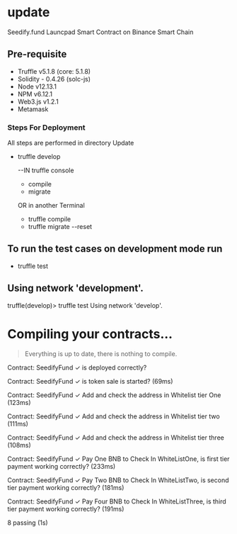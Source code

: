 # update
Seedify.fund Launcpad Smart Contract on Binance Smart Chain

## Pre-requisite

* Truffle v5.1.8 (core: 5.1.8)
* Solidity - 0.4.26 (solc-js)
* Node v12.13.1
* NPM v6.12.1
* Web3.js v1.2.1
* Metamask

### Steps For Deployment

All steps are performed in directory Update

* truffle develop

    --IN truffle console
    * compile
    * migrate

    OR in another Terminal
    * truffle compile 
    * truffle migrate --reset

## To run the test cases on development mode run

* truffle test

## Using network 'development'.


truffle(develop)> truffle test
Using network 'develop'.



Compiling your contracts...
===========================
> Everything is up to date, there is nothing to compile.



  Contract: SeedifyFund
    ✓ is deployed correctly?

  Contract: SeedifyFund
    ✓ is token sale is started? (69ms)

  Contract: SeedifyFund
    ✓ Add and check the address in Whitelist tier One (123ms)

  Contract: SeedifyFund
    ✓ Add and check the address in Whitelist tier two (111ms)

  Contract: SeedifyFund
    ✓ Add and check the address in Whitelist tier three (108ms)

  Contract: SeedifyFund
    ✓ Pay One BNB to Check In WhiteListOne, is first tier payment working correctly? (233ms)

  Contract: SeedifyFund
    ✓ Pay Two BNB to Check In WhiteListTwo, is second tier payment working correctly? (181ms)

  Contract: SeedifyFund
    ✓ Pay Four BNB to Check In WhiteListThree, is third tier payment working correctly? (191ms)


  8 passing (1s)
